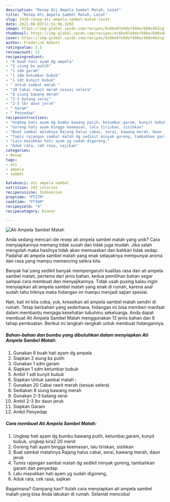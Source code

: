 ```yaml
---
description: "Resep Ati Ampela Sambel Matah, Lezat"
title: "Resep Ati Ampela Sambel Matah, Lezat"
slug: 1428-resep-ati-ampela-sambel-matah-lezat
date: 2021-08-03T11:51:56.329Z
image: https://img-global.cpcdn.com/recipes/dc6be97e9def498e/680x482cq70/ati-ampela-sambel-matah-foto-resep-utama.jpg
thumbnail: https://img-global.cpcdn.com/recipes/dc6be97e9def498e/680x482cq70/ati-ampela-sambel-matah-foto-resep-utama.jpg
cover: https://img-global.cpcdn.com/recipes/dc6be97e9def498e/680x482cq70/ati-ampela-sambel-matah-foto-resep-utama.jpg
author: Frederick Abbott
ratingvalue: 3.5
reviewcount: 11
recipeingredient:
- "6 buah hati ayam dg ampela"
- "2 siung bs putih"
- "1 sdm garam"
- "1 sdm ketumbar bubuk"
- "1 sdt kunyit bubuk"
- " Untuk sambal matah "
- "20 Cabai rawit merah sesuai selera"
- "8 siung bawang merah"
- "2-3 batang serai"
- "2-3 lbr daun jeruk"
- " Garam"
- " Penyedap"
recipeinstructions:
- "Ungkep hati ayam dg bumbu bawang putih, ketumbar,garam, kunyit bubuk, ungkep kira2 20 menit"
- "Goreng hati ayam bingga keemasan, lalu tiriskan, sisihkan"
- "Buat sambal matahnya Rajang halus cabai, serai, bawang merah, daun jeruk"
- "Tumis rajangan sambal matah dg sedikit minyak goreng, tambahkan garam dan penyedap"
- "Lalu masukkan hati ayam yg sudah digoreng,"
- "Aduk rata, cek rasa, sajikan"
categories:
- Resep
tags:
- ati
- ampela
- sambel

katakunci: ati ampela sambel 
nutrition: 242 calories
recipecuisine: Indonesian
preptime: "PT27M"
cooktime: "PT36M"
recipeyield: "4"
recipecategory: Dinner

---
```



![Ati Ampela Sambel Matah](https://img-global.cpcdn.com/recipes/dc6be97e9def498e/680x482cq70/ati-ampela-sambel-matah-foto-resep-utama.jpg)

Anda sedang mencari ide resep ati ampela sambel matah yang unik? Cara menyiapkannya memang tidak susah dan tidak juga mudah. Jika salah mengolah maka hasilnya tidak akan memuaskan dan bahkan tidak sedap. Padahal ati ampela sambel matah yang enak selayaknya mempunyai aroma dan rasa yang mampu memancing selera kita.



Banyak hal yang sedikit banyak mempengaruhi kualitas rasa dari ati ampela sambel matah, pertama dari jenis bahan, kedua pemilihan bahan segar sampai cara membuat dan menyajikannya. Tidak usah pusing kalau ingin menyiapkan ati ampela sambel matah yang enak di rumah, karena asal sudah tahu triknya maka hidangan ini mampu menjadi sajian spesial.


Nah, kali ini kita coba, yuk, kreasikan ati ampela sambel matah sendiri di rumah. Tetap berbahan yang sederhana, hidangan ini bisa memberi manfaat dalam membantu menjaga kesehatan tubuhmu sekeluarga. Anda dapat membuat Ati Ampela Sambel Matah menggunakan 12 jenis bahan dan 6 tahap pembuatan. Berikut ini langkah-langkah untuk membuat hidangannya.

<!--inarticleads1-->

##### Bahan-bahan dan bumbu yang dibutuhkan dalam menyiapkan Ati Ampela Sambel Matah:

1. Gunakan 6 buah hati ayam dg ampela
1. Siapkan 2 siung bs putih
1. Gunakan 1 sdm garam
1. Siapkan 1 sdm ketumbar bubuk
1. Ambil 1 sdt kunyit bubuk
1. Siapkan  Untuk sambal matah :
1. Gunakan 20 Cabai rawit merah (sesuai selera)
1. Sediakan 8 siung bawang merah
1. Gunakan 2-3 batang serai
1. Ambil 2-3 lbr daun jeruk
1. Siapkan  Garam
1. Ambil  Penyedap




<!--inarticleads2-->

##### Cara membuat Ati Ampela Sambel Matah:

1. Ungkep hati ayam dg bumbu bawang putih, ketumbar,garam, kunyit bubuk, ungkep kira2 20 menit
1. Goreng hati ayam bingga keemasan, lalu tiriskan, sisihkan
1. Buat sambal matahnya Rajang halus cabai, serai, bawang merah, daun jeruk
1. Tumis rajangan sambal matah dg sedikit minyak goreng, tambahkan garam dan penyedap
1. Lalu masukkan hati ayam yg sudah digoreng,
1. Aduk rata, cek rasa, sajikan




Bagaimana? Gampang kan? Itulah cara menyiapkan ati ampela sambel matah yang bisa Anda lakukan di rumah. Selamat mencoba!
